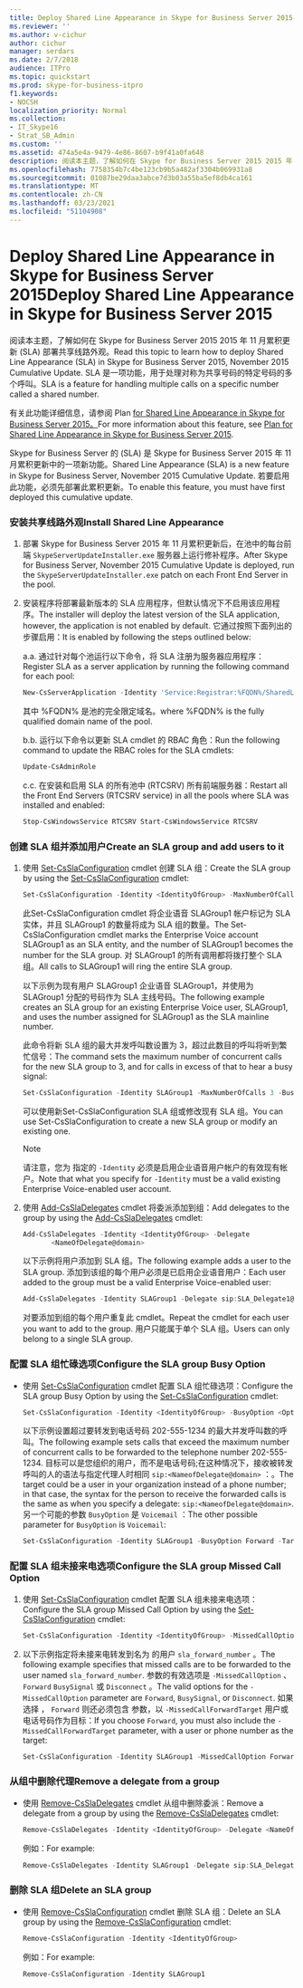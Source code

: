 ```yaml
---
title: Deploy Shared Line Appearance in Skype for Business Server 2015
ms.reviewer: ''
ms.author: v-cichur
author: cichur
manager: serdars
ms.date: 2/7/2018
audience: ITPro
ms.topic: quickstart
ms.prod: skype-for-business-itpro
f1.keywords:
- NOCSH
localization_priority: Normal
ms.collection:
- IT_Skype16
- Strat_SB_Admin
ms.custom: ''
ms.assetid: 474a5e4a-9479-4e86-8607-b9f41a0fa648
description: 阅读本主题，了解如何在 Skype for Business Server 2015 2015 年 11 月累积更新 (SLA) 部署共享线路外观。 SLA 是一项功能，用于处理对称为共享号码的特定号码的多个呼叫。
ms.openlocfilehash: 7758354b7c4be123cb9b5a482af3304b069931a8
ms.sourcegitcommit: 01087be29daa3abce7d3b03a55ba5ef8db4ca161
ms.translationtype: MT
ms.contentlocale: zh-CN
ms.lasthandoff: 03/23/2021
ms.locfileid: "51104908"
---
```

# <a name="deploy-shared-line-appearance-in-skype-for-business-server-2015"></a><span data-ttu-id="4c7ea-104">Deploy Shared Line Appearance in Skype for Business Server 2015</span><span class="sxs-lookup"><span data-stu-id="4c7ea-104">Deploy Shared Line Appearance in Skype for Business Server 2015</span></span>

<span data-ttu-id="4c7ea-105">阅读本主题，了解如何在 Skype for Business Server 2015 2015 年 11 月累积更新 (SLA) 部署共享线路外观。</span><span class="sxs-lookup"><span data-stu-id="4c7ea-105">Read this topic to learn how to deploy Shared Line Appearance (SLA) in Skype for Business Server 2015, November 2015 Cumulative Update.</span></span> <span data-ttu-id="4c7ea-106">SLA 是一项功能，用于处理对称为共享号码的特定号码的多个呼叫。</span><span class="sxs-lookup"><span data-stu-id="4c7ea-106">SLA is a feature for handling multiple calls on a specific number called a shared number.</span></span>

<span data-ttu-id="4c7ea-107">有关此功能详细信息，请参阅 Plan [for Shared Line Appearance in Skype for Business Server 2015。](../../plan-your-deployment/enterprise-voice-solution/shared-line-appearance.md)</span><span class="sxs-lookup"><span data-stu-id="4c7ea-107">For more information about this feature, see [Plan for Shared Line Appearance in Skype for Business Server 2015](../../plan-your-deployment/enterprise-voice-solution/shared-line-appearance.md).</span></span>

<span data-ttu-id="4c7ea-108">Skype for Business Server 的 (SLA) 是 Skype for Business Server 2015 年 11 月累积更新中的一项新功能。</span><span class="sxs-lookup"><span data-stu-id="4c7ea-108">Shared Line Appearance (SLA) is a new feature in Skype for Business Server, November 2015 Cumulative Update.</span></span> <span data-ttu-id="4c7ea-109">若要启用此功能，必须先部署此累积更新。</span><span class="sxs-lookup"><span data-stu-id="4c7ea-109">To enable this feature, you must have first deployed this cumulative update.</span></span>

### <a name="install-shared-line-appearance"></a><span data-ttu-id="4c7ea-110">安装共享线路外观</span><span class="sxs-lookup"><span data-stu-id="4c7ea-110">Install Shared Line Appearance</span></span>

1. <span data-ttu-id="4c7ea-111">部署 Skype for Business Server 2015 年 11 月累积更新后，在池中的每台前端  `SkypeServerUpdateInstaller.exe` 服务器上运行修补程序。</span><span class="sxs-lookup"><span data-stu-id="4c7ea-111">After Skype for Business Server, November 2015 Cumulative Update is deployed, run the  `SkypeServerUpdateInstaller.exe` patch on each Front End Server in the pool.</span></span>

2. <span data-ttu-id="4c7ea-112">安装程序将部署最新版本的 SLA 应用程序，但默认情况下不启用该应用程序。</span><span class="sxs-lookup"><span data-stu-id="4c7ea-112">The installer will deploy the latest version of the SLA application, however, the application is not enabled by default.</span></span> <span data-ttu-id="4c7ea-113">它通过按照下面列出的步骤启用：</span><span class="sxs-lookup"><span data-stu-id="4c7ea-113">It is enabled by following the steps outlined below:</span></span>

    <span data-ttu-id="4c7ea-114">a.</span><span class="sxs-lookup"><span data-stu-id="4c7ea-114">a.</span></span> <span data-ttu-id="4c7ea-115">通过针对每个池运行以下命令，将 SLA 注册为服务器应用程序：</span><span class="sxs-lookup"><span data-stu-id="4c7ea-115">Register SLA as a server application by running the following command for each pool:</span></span>

   ```powershell
   New-CsServerApplication -Identity 'Service:Registrar:%FQDN%/SharedLineAppearance' -Uri   http://www.microsoft.com/LCS/SharedLineAppearance -Critical $false -Enabled $true -Priority (Get-CsServerApplication -Identity  'Service:Registrar:%FQDN%/UserServices').Priority
   ```

   <span data-ttu-id="4c7ea-116">其中 %FQDN% 是池的完全限定域名。</span><span class="sxs-lookup"><span data-stu-id="4c7ea-116">where %FQDN% is the fully qualified domain name of the pool.</span></span>

    <span data-ttu-id="4c7ea-117">b.</span><span class="sxs-lookup"><span data-stu-id="4c7ea-117">b.</span></span> <span data-ttu-id="4c7ea-118">运行以下命令以更新 SLA cmdlet 的 RBAC 角色：</span><span class="sxs-lookup"><span data-stu-id="4c7ea-118">Run the following command to update the RBAC roles for the SLA cmdlets:</span></span>

   ```powershell
   Update-CsAdminRole
   ```

    <span data-ttu-id="4c7ea-119">c.</span><span class="sxs-lookup"><span data-stu-id="4c7ea-119">c.</span></span> <span data-ttu-id="4c7ea-120">在安装和启用 SLA 的所有池中 (RTCSRV) 所有前端服务器：</span><span class="sxs-lookup"><span data-stu-id="4c7ea-120">Restart all the Front End Servers (RTCSRV service) in all the pools where SLA was installed and enabled:</span></span>

   ```powershell
   Stop-CsWindowsService RTCSRV Start-CsWindowsService RTCSRV
   ```

### <a name="create-an-sla-group-and-add-users-to-it"></a><span data-ttu-id="4c7ea-121">创建 SLA 组并添加用户</span><span class="sxs-lookup"><span data-stu-id="4c7ea-121">Create an SLA group and add users to it</span></span>

1. <span data-ttu-id="4c7ea-122">使用 [Set-CsSlaConfiguration](/powershell/module/skype/set-csslaconfiguration?view=skype-ps) cmdlet 创建 SLA 组：</span><span class="sxs-lookup"><span data-stu-id="4c7ea-122">Create the SLA group by using the [Set-CsSlaConfiguration](/powershell/module/skype/set-csslaconfiguration?view=skype-ps) cmdlet:</span></span>

   ```powershell
   Set-CsSlaConfiguration -Identity <IdentityOfGroup> -MaxNumberOfCalls <Number> -BusyOption <BusyOnBusy|Voicemail|Forward> [-Target <TargetUserOrPhoneNumber>]
   ```

    <span data-ttu-id="4c7ea-123">此Set-CsSlaConfiguration cmdlet 将企业语音 SLAGroup1 帐户标记为 SLA 实体，并且 SLAGroup1 的数量将成为 SLA 组的数量。</span><span class="sxs-lookup"><span data-stu-id="4c7ea-123">The Set-CsSlaConfiguration cmdlet marks the Enterprise Voice account SLAGroup1 as an SLA entity, and the number of SLAGroup1 becomes the number for the SLA group.</span></span> <span data-ttu-id="4c7ea-124">对 SLAGroup1 的所有调用都将拨打整个 SLA 组。</span><span class="sxs-lookup"><span data-stu-id="4c7ea-124">All calls to SLAGroup1 will ring the entire SLA group.</span></span>

    <span data-ttu-id="4c7ea-125">以下示例为现有用户 SLAGroup1 企业语音 SLAGroup1，并使用为 SLAGroup1 分配的号码作为 SLA 主线号码。</span><span class="sxs-lookup"><span data-stu-id="4c7ea-125">The following example creates an SLA group for an existing Enterprise Voice user, SLAGroup1, and uses the number assigned for SLAGroup1 as the SLA mainline number.</span></span>

    <span data-ttu-id="4c7ea-126">此命令将新 SLA 组的最大并发呼叫数设置为 3，超过此数目的呼叫将听到繁忙信号：</span><span class="sxs-lookup"><span data-stu-id="4c7ea-126">The command sets the maximum number of concurrent calls for the new SLA group to 3, and for calls in excess of that to hear a busy signal:</span></span>

   ```powershell
   Set-CsSlaConfiguration -Identity SLAGroup1 -MaxNumberOfCalls 3 -BusyOption BusyOnBusy
   ```

    <span data-ttu-id="4c7ea-127">可以使用新Set-CsSlaConfiguration SLA 组或修改现有 SLA 组。</span><span class="sxs-lookup"><span data-stu-id="4c7ea-127">You can use Set-CsSlaConfiguration to create a new SLA group or modify an existing one.</span></span>

    > [!NOTE]
    > <span data-ttu-id="4c7ea-128">请注意，您为 指定的  `-Identity` 必须是启用企业语音用户帐户的有效现有帐户。</span><span class="sxs-lookup"><span data-stu-id="4c7ea-128">Note that what you specify for  `-Identity` must be a valid existing Enterprise Voice-enabled user account.</span></span>

2. <span data-ttu-id="4c7ea-129">使用 [Add-CsSlaDelegates](/powershell/module/skype/add-cssladelegates?view=skype-ps) cmdlet 将委派添加到组：</span><span class="sxs-lookup"><span data-stu-id="4c7ea-129">Add delegates to the group by using the [Add-CsSlaDelegates](/powershell/module/skype/add-cssladelegates?view=skype-ps) cmdlet:</span></span>

   ```powershell
   Add-CsSlaDelegates -Identity <IdentityOfGroup> -Delegate
          <NameOfDelegate@domain>
   ```

    <span data-ttu-id="4c7ea-130">以下示例将用户添加到 SLA 组。</span><span class="sxs-lookup"><span data-stu-id="4c7ea-130">The following example adds a user to the SLA group.</span></span> <span data-ttu-id="4c7ea-131">添加到该组的每个用户必须是已启用企业语音用户：</span><span class="sxs-lookup"><span data-stu-id="4c7ea-131">Each user added to the group must be a valid Enterprise Voice-enabled user:</span></span>

   ```powershell
   Add-CsSlaDelegates -Identity SLAGroup1 -Delegate sip:SLA_Delegate1@contoso.com
   ```

    <span data-ttu-id="4c7ea-132">对要添加到组的每个用户重复此 cmdlet。</span><span class="sxs-lookup"><span data-stu-id="4c7ea-132">Repeat the cmdlet for each user you want to add to the group.</span></span> <span data-ttu-id="4c7ea-133">用户只能属于单个 SLA 组。</span><span class="sxs-lookup"><span data-stu-id="4c7ea-133">Users can only belong to a single SLA group.</span></span>

### <a name="configure-the-sla-group-busy-option"></a><span data-ttu-id="4c7ea-134">配置 SLA 组忙碌选项</span><span class="sxs-lookup"><span data-stu-id="4c7ea-134">Configure the SLA group Busy Option</span></span>

- <span data-ttu-id="4c7ea-135">使用 [Set-CsSlaConfiguration](/powershell/module/skype/set-csslaconfiguration?view=skype-ps) cmdlet 配置 SLA 组忙碌选项：</span><span class="sxs-lookup"><span data-stu-id="4c7ea-135">Configure the SLA group Busy Option by using the [Set-CsSlaConfiguration](/powershell/module/skype/set-csslaconfiguration?view=skype-ps) cmdlet:</span></span>

  ```powershell
  Set-CsSlaConfiguration -Identity <IdentityOfGroup> -BusyOption <Option> [-Target <TargetUserOrPhoneNumber>]
  ```

    <span data-ttu-id="4c7ea-136">以下示例设置超过要转发到电话号码 202-555-1234 的最大并发呼叫数的呼叫。</span><span class="sxs-lookup"><span data-stu-id="4c7ea-136">The following example sets calls that exceed the maximum number of concurrent calls to be forwarded to the telephone number 202-555-1234.</span></span> <span data-ttu-id="4c7ea-137">目标可以是您组织的用户，而不是电话号码;在这种情况下，接收被转发呼叫的人的语法与指定代理人时相同  `sip:<NameofDelegate@domain>` ：。</span><span class="sxs-lookup"><span data-stu-id="4c7ea-137">The target could be a user in your organization instead of a phone number; in that case, the syntax for the person to receive the forwarded calls is the same as when you specify a delegate:  `sip:<NameofDelegate@domain>`.</span></span> <span data-ttu-id="4c7ea-138">另一个可能的参数  `BusyOption` 是 `Voicemail` ：</span><span class="sxs-lookup"><span data-stu-id="4c7ea-138">The other possible parameter for  `BusyOption` is `Voicemail`:</span></span>

  ```powershell
  Set-CsSlaConfiguration -Identity SLAGroup1 -BusyOption Forward -Target tel:+2025551234
  ```

### <a name="configure-the-sla-group-missed-call-option"></a><span data-ttu-id="4c7ea-139">配置 SLA 组未接来电选项</span><span class="sxs-lookup"><span data-stu-id="4c7ea-139">Configure the SLA group Missed Call Option</span></span>

1. <span data-ttu-id="4c7ea-140">使用 [Set-CsSlaConfiguration](/powershell/module/skype/set-csslaconfiguration?view=skype-ps) cmdlet 配置 SLA 组未接来电选项：</span><span class="sxs-lookup"><span data-stu-id="4c7ea-140">Configure the SLA group Missed Call Option by using the [Set-CsSlaConfiguration](/powershell/module/skype/set-csslaconfiguration?view=skype-ps) cmdlet:</span></span>

   ```powershell
   Set-CsSlaConfiguration -Identity <IdentityOfGroup> -MissedCallOption <Option> -MissedCallForwardTarget <TargetUserOrPhoneNumber> -BusyOption <Option> -MaxNumberofCalls <#> -Target [Target]
   ```

2. <span data-ttu-id="4c7ea-141">以下示例指定将未接来电转发到名为 的用户  `sla_forward_number` 。</span><span class="sxs-lookup"><span data-stu-id="4c7ea-141">The following example specifies that missed calls are to be forwarded to the user named  `sla_forward_number`.</span></span> <span data-ttu-id="4c7ea-142">参数的有效选项是  `-MissedCallOption` 、 `Forward`  `BusySignal` 或  `Disconnect` 。</span><span class="sxs-lookup"><span data-stu-id="4c7ea-142">The valid options for the  `-MissedCallOption` parameter are `Forward`,  `BusySignal`, or  `Disconnect`.</span></span> <span data-ttu-id="4c7ea-143">如果选择 ，  `Forward` 则还必须包含 参数，以  `-MissedCallForwardTarget` 用户或电话号码作为目标：</span><span class="sxs-lookup"><span data-stu-id="4c7ea-143">If you choose  `Forward`, you must also include the  `-MissedCallForwardTarget` parameter, with a user or phone number as the target:</span></span>

   ```powershell
   Set-CsSlaConfiguration -Identity SLAGroup1 -MissedCallOption Forward -MissedCallForwardTarget sip:sla_forward_number@contoso.com -BusyOption Forward -MaxNumberOfCalls 2 -Target sip:sla_forward_number@contoso.com
   ```

### <a name="remove-a-delegate-from-a-group"></a><span data-ttu-id="4c7ea-144">从组中删除代理</span><span class="sxs-lookup"><span data-stu-id="4c7ea-144">Remove a delegate from a group</span></span>

- <span data-ttu-id="4c7ea-145">使用 [Remove-CsSlaDelegates](/powershell/module/skype/remove-cssladelegates?view=skype-ps) cmdlet 从组中删除委派：</span><span class="sxs-lookup"><span data-stu-id="4c7ea-145">Remove a delegate from a group by using the [Remove-CsSlaDelegates](/powershell/module/skype/remove-cssladelegates?view=skype-ps) cmdlet:</span></span>

  ```powershell
  Remove-CsSlaDelegates -Identity <IdentityOfGroup> -Delegate <NameOfDelegate@domain>
  ```

    <span data-ttu-id="4c7ea-146">例如：</span><span class="sxs-lookup"><span data-stu-id="4c7ea-146">For example:</span></span>

  ```powershell
  Remove-CsSlaDelegates -Identity SLAGroup1 -Delegate sip:SLA_Delegate3@contoso.com
  ```

### <a name="delete-an-sla-group"></a><span data-ttu-id="4c7ea-147">删除 SLA 组</span><span class="sxs-lookup"><span data-stu-id="4c7ea-147">Delete an SLA group</span></span>

- <span data-ttu-id="4c7ea-148">使用 [Remove-CsSlaConfiguration](/powershell/module/skype/remove-csslaconfiguration?view=skype-ps) cmdlet 删除 SLA 组：</span><span class="sxs-lookup"><span data-stu-id="4c7ea-148">Delete an SLA group by using the [Remove-CsSlaConfiguration](/powershell/module/skype/remove-csslaconfiguration?view=skype-ps) cmdlet:</span></span>

  ```powershell
  Remove-CsSlaConfiguration -Identity <IdentityOfGroup>
  ```

    <span data-ttu-id="4c7ea-149">例如：</span><span class="sxs-lookup"><span data-stu-id="4c7ea-149">For example:</span></span>

  ```powershell
  Remove-CsSlaConfiguration -Identity SLAGroup1
  ```